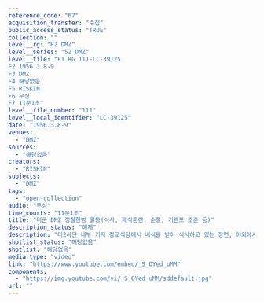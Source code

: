 ```yaml
---
reference_code: "67"
acquisition_transfer: "수집"
public_access_status: "TRUE"
collection: ""
level__rg: "R2 DMZ"
level__series: "S2 DMZ"
level__file: "F1 RG 111-LC-39125
F2 1956.3.8-9
F3 DMZ
F4 해당없음 
F5 RISKIN
F6 무성 
F7 11분1초"
level__file_number: "111"
level__local_identifier: "LC-39125"
date: "1956.3.8-9"
venues: 
  - "DMZ"
sources: 
  - "해당없음"
creators: 
  - "RISKIN"
subjects: 
  - "DMZ"
tags: 
  - "open-collection"
audio: "무성"
time_courts: "11분1초"
title: "미군 DMZ 정찰헌병 활동(식사, 제식훈련, 순찰, 기관포 조준 등)"
description_status: "해제"
description: "미2사단 내부 기지 장교식당에서 배식을 받아 식사하고 있는 장면, 야외에서 식시를 세척하는 장면, 스틸사진가 카메라를 들고 있는 장면, 기지 전경과 총들고 달리는 미군병사들, DMZ에서 기관포에 조준장면, DMZ 순찰 장면 등이 이어진다."
shotlist_status: "해당없음"
shotlist: "해당없음"
media_type: "video"
link: "https://www.youtube.com/embed/_S_OYed_uMM"
components: 
  - "https://img.youtube.com/vi/_S_OYed_uMM/sddefault.jpg"
url: ""
---
```


